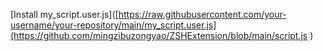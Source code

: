 [Install my_script.user.js]([https://raw.githubusercontent.com/your-username/your-repository/main/my_script.user.js](https://github.com/mingzibuzongyao/ZSHExtension/blob/main/script.js
)
